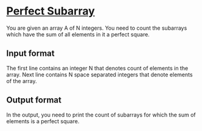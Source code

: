 # [Perfect Subarray][link]

You are given an array A of N integers. You need to count the subarrays which have the sum of all elements in it a perfect square.

## Input format

The first line contains an integer N that denotes count of elements in the array. Next line contains N space separated integers that denote elements of the array.

## Output format

In the output, you need to print the count of subarrays for which the sum of elements is a perfect square.

[link]: https://www.hackerearth.com/practice/data-structures/arrays/1-d/practice-problems/algorithm/perfect-subarray-43560f46/
